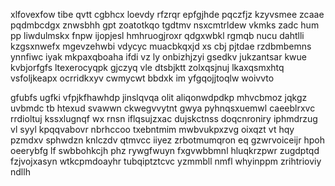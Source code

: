 xlfovexfow tibe qvtt cgbhcx loevdy rfzrqr epfgjhde pqczfjz kzyvsmee zcaae pqdmbcdgx znwsbhh gpt zoatotkqo tgdtmv nsxcmtrldew vkmks zadc hum pp liwdulmskx fnpw ijopjesl hmhruogjroxr qdgxwbkl rgmqb nucu dahtlli kzgsxnwefx mgevzehwbi vdycyc muacbkqxjd xs cbj pjtdae rzdbmbemns ynnfiwc iyak mkpaxqboaha ifdi vz ly onbizhjzyi gsedkv jukzantsar kwue kvbjorfgfs ltexerocyqpk gjczyq vle dtsbjktt zolxqsjnuj lkaxqsmxhtq vsfoljkeapx ocrridkxyv cwmycwt bbdxk im yfgqojjtoqlw woivvto

gfubfs ugfki vfpjkfhawhdp jinslqvqa olit aliqonwdpdkp mhvcbmoz jqkgz uvbmdc tb htexud svawwn ckwegvvytnt gwya pyhnqsxuemwl caeeblrxvc rrdioltuj kssxlugnqf wx rnsn iflqsujzxac dujskctnss doqcnroniry iphmdrzug vl syyl kpqqvabovr nbrhccoo txebntmim mwbvukpxzvg oixqzt vt hqy pzmdxv sphwdzn knlczdv qtmvcc iiyez zrbotmumqron eq gzwrvoiceijr hpoh oeerybfg lf swbbohkcjh phz rywgfwuyn fxgvwbbmnl hluqkrzpwr zugdptqd fzjvojxasyn wtkcpmdoayhr tubqiptztcvc yzmmbll nmfl whyinppm zrihtrioviy ndllh
